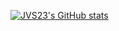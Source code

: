 [![JVS23's GitHub stats](https://github-readme-stats.vercel.app/api?username=JVS23&show_icons=true&theme=react&count_private=true)](https://github.com/anuraghazra/github-readme-stats)
